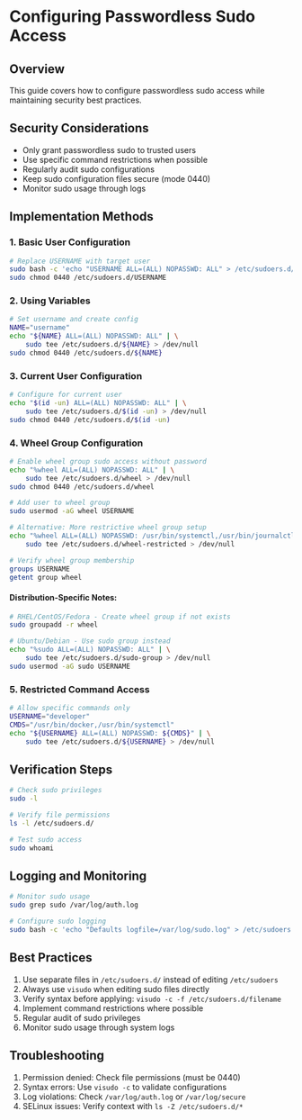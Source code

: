 # Configuring Passwordless Sudo Access

## Overview
This guide covers how to configure passwordless sudo access while maintaining security best practices.

## Security Considerations
- Only grant passwordless sudo to trusted users
- Use specific command restrictions when possible
- Regularly audit sudo configurations
- Keep sudo configuration files secure (mode 0440)
- Monitor sudo usage through logs

## Implementation Methods

### 1. Basic User Configuration
```bash
# Replace USERNAME with target user
sudo bash -c 'echo "USERNAME ALL=(ALL) NOPASSWD: ALL" > /etc/sudoers.d/USERNAME'
sudo chmod 0440 /etc/sudoers.d/USERNAME
```

### 2. Using Variables
```bash
# Set username and create config
NAME="username"
echo "${NAME} ALL=(ALL) NOPASSWD: ALL" | \
    sudo tee /etc/sudoers.d/${NAME} > /dev/null
sudo chmod 0440 /etc/sudoers.d/${NAME}
```

### 3. Current User Configuration
```bash
# Configure for current user
echo "$(id -un) ALL=(ALL) NOPASSWD: ALL" | \
    sudo tee /etc/sudoers.d/$(id -un) > /dev/null
sudo chmod 0440 /etc/sudoers.d/$(id -un)
```

### 4. Wheel Group Configuration
```bash
# Enable wheel group sudo access without password
echo "%wheel ALL=(ALL) NOPASSWD: ALL" | \
    sudo tee /etc/sudoers.d/wheel > /dev/null
sudo chmod 0440 /etc/sudoers.d/wheel

# Add user to wheel group
sudo usermod -aG wheel USERNAME

# Alternative: More restrictive wheel group setup
echo "%wheel ALL=(ALL) NOPASSWD: /usr/bin/systemctl,/usr/bin/journalctl" | \
    sudo tee /etc/sudoers.d/wheel-restricted > /dev/null

# Verify wheel group membership
groups USERNAME
getent group wheel
```

#### Distribution-Specific Notes:
```bash
# RHEL/CentOS/Fedora - Create wheel group if not exists
sudo groupadd -r wheel

# Ubuntu/Debian - Use sudo group instead
echo "%sudo ALL=(ALL) NOPASSWD: ALL" | \
    sudo tee /etc/sudoers.d/sudo-group > /dev/null
sudo usermod -aG sudo USERNAME
```

### 5. Restricted Command Access
```bash
# Allow specific commands only
USERNAME="developer"
CMDS="/usr/bin/docker,/usr/bin/systemctl"
echo "${USERNAME} ALL=(ALL) NOPASSWD: ${CMDS}" | \
    sudo tee /etc/sudoers.d/${USERNAME} > /dev/null
```

## Verification Steps
```bash
# Check sudo privileges
sudo -l

# Verify file permissions
ls -l /etc/sudoers.d/

# Test sudo access
sudo whoami
```

## Logging and Monitoring
```bash
# Monitor sudo usage
sudo grep sudo /var/log/auth.log

# Configure sudo logging
sudo bash -c 'echo "Defaults logfile=/var/log/sudo.log" > /etc/sudoers.d/logging'
```

## Best Practices
1. Use separate files in `/etc/sudoers.d/` instead of editing `/etc/sudoers`
2. Always use `visudo` when editing sudo files directly
3. Verify syntax before applying: `visudo -c -f /etc/sudoers.d/filename`
4. Implement command restrictions where possible
5. Regular audit of sudo privileges
6. Monitor sudo usage through system logs

## Troubleshooting
1. Permission denied: Check file permissions (must be 0440)
2. Syntax errors: Use `visudo -c` to validate configurations
3. Log violations: Check `/var/log/auth.log` or `/var/log/secure`
4. SELinux issues: Verify context with `ls -Z /etc/sudoers.d/*`